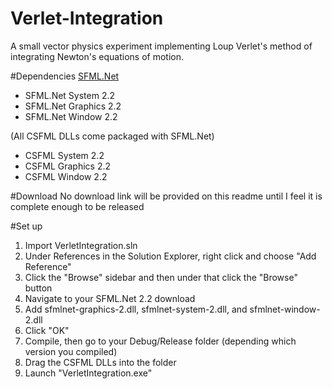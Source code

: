 # Verlet-Integration
A small vector physics experiment implementing Loup Verlet's method of integrating Newton's equations of motion.

#Dependencies
[SFML.Net](http://www.sfml-dev.org/download/sfml.net/)
- SFML.Net System 2.2
- SFML.Net Graphics 2.2
- SFML.Net Window 2.2

(All CSFML DLLs come packaged with SFML.Net)
- CSFML System 2.2
- CSFML Graphics 2.2
- CSFML Window 2.2

#Download
No download link will be provided on this readme until I feel it is complete enough to be released

#Set up
1. Import VerletIntegration.sln
2. Under References in the Solution Explorer, right click and choose "Add Reference"
3. Click the "Browse" sidebar and then under that click the "Browse" button
4. Navigate to your SFML.Net 2.2 download
5. Add sfmlnet-graphics-2.dll, sfmlnet-system-2.dll, and sfmlnet-window-2.dll
6. Click "OK"
7. Compile, then go to your Debug/Release folder (depending which version you compiled)
8. Drag the CSFML DLLs into the folder
9. Launch "VerletIntegration.exe"

